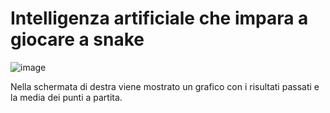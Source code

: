 # Intelligenza artificiale che impara a giocare a snake

![image](https://user-images.githubusercontent.com/51402874/166733313-2ae0426b-0d2b-4710-ac0d-31496b522e53.png)


Nella schermata di destra viene mostrato un grafico con i risultati passati e la media dei punti a partita.
